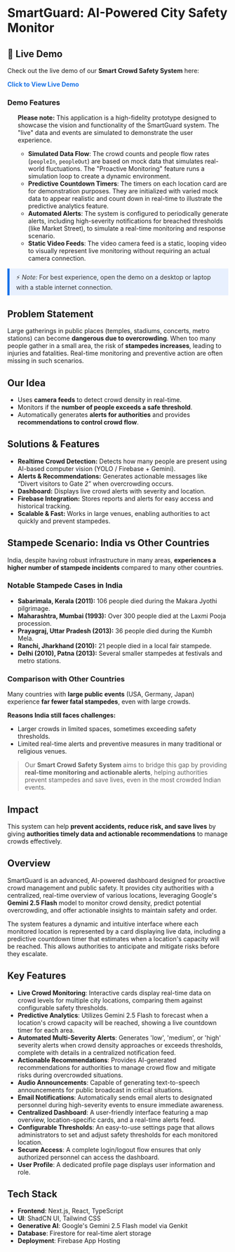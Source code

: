 # SmartGuard: AI-Powered City Safety Monitor

<h2>🔗 Live Demo</h2>
<p>Check out the live demo of our <strong>Smart Crowd Safety System</strong> here:</p>

<p><a href="https://studio--studio-3597331857-d1b09.us-central1.hosted.app/" target="_blank" style="color:#1a73e8; font-weight:bold; text-decoration:none;">Click to View Live Demo</a></p>

<h3>Demo Features</h3>
<ul>

**Please note:** This application is a high-fidelity prototype designed to showcase the vision and functionality of the SmartGuard system. The "live" data and events are simulated to demonstrate the user experience.

-   **Simulated Data Flow**: The crowd counts and people flow rates (`peopleIn`, `peopleOut`) are based on mock data that simulates real-world fluctuations. The "Proactive Monitoring" feature runs a simulation loop to create a dynamic environment.
-   **Predictive Countdown Timers**: The timers on each location card are for demonstration purposes. They are initialized with varied mock data to appear realistic and count down in real-time to illustrate the predictive analytics feature.
-   **Automated Alerts**: The system is configured to periodically generate alerts, including high-severity notifications for breached thresholds (like Market Street), to simulate a real-time monitoring and response scenario.
-   **Static Video Feeds**: The video camera feed is a static, looping video to visually represent live monitoring without requiring an actual camera connection.
</ul>

<blockquote style="background:#e8f0fe; border-left:5px solid #1a73e8; padding:10px 15px; margin:15px 0; color:#333;">
⚡ <em>Note:</em> For best experience, open the demo on a desktop or laptop with a stable internet connection.
</blockquote>

<h2>Problem Statement</h2>
<p>Large gatherings in public places (temples, stadiums, concerts, metro stations) can become <strong>dangerous due to overcrowding</strong>. When too many people gather in a small area, the risk of <strong>stampedes increases</strong>, leading to injuries and fatalities. Real-time monitoring and preventive action are often missing in such scenarios.</p>

<h2>Our Idea</h2>
<ul>
    <li>Uses <strong>camera feeds</strong> to detect crowd density in real-time.</li>
    <li>Monitors if the <strong>number of people exceeds a safe threshold</strong>.</li>
    <li>Automatically generates <strong>alerts for authorities</strong> and provides <strong>recommendations to control crowd flow</strong>.</li>
</ul>

<h2>Solutions & Features</h2>
<ul>
    <li><strong>Realtime Crowd Detection:</strong> Detects how many people are present using AI-based computer vision (YOLO / Firebase + Gemini).</li>
    <li><strong>Alerts & Recommendations:</strong> Generates actionable messages like “Divert visitors to Gate 2” when overcrowding occurs.</li>
    <li><strong>Dashboard:</strong> Displays live crowd alerts with severity and location.</li>
    <li><strong>Firebase Integration:</strong> Stores reports and alerts for easy access and historical tracking.</li>
    <li><strong>Scalable & Fast:</strong> Works in large venues, enabling authorities to act quickly and prevent stampedes.</li>
</ul>

<h2>Stampede Scenario: India vs Other Countries</h2>
<p>India, despite having robust infrastructure in many areas, <strong>experiences a higher number of stampede incidents</strong> compared to many other countries.</p>

<h3>Notable Stampede Cases in India</h3>
<ul>
    <li><strong>Sabarimala, Kerala (2011):</strong> 106 people died during the Makara Jyothi pilgrimage.</li>
    <li><strong>Maharashtra, Mumbai (1993):</strong> Over 300 people died at the Laxmi Pooja procession.</li>
    <li><strong>Prayagraj, Uttar Pradesh (2013):</strong> 36 people died during the Kumbh Mela.</li>
    <li><strong>Ranchi, Jharkhand (2010):</strong> 21 people died in a local fair stampede.</li>
    <li><strong>Delhi (2010), Patna (2013):</strong> Several smaller stampedes at festivals and metro stations.</li>
</ul>

<h3>Comparison with Other Countries</h3>
<p>Many countries with <strong>large public events</strong> (USA, Germany, Japan) experience <strong>far fewer fatal stampedes</strong>, even with large crowds.</p>
<p><strong>Reasons India still faces challenges:</strong></p>
<ul>
    <li>Larger crowds in limited spaces, sometimes exceeding safety thresholds.</li>
    <li>Limited real-time alerts and preventive measures in many traditional or religious venues.</li>
</ul>

<blockquote>
Our <strong>Smart Crowd Safety System</strong> aims to bridge this gap by providing <strong>real-time monitoring and actionable alerts</strong>, helping authorities prevent stampedes and save lives, even in the most crowded Indian events.
</blockquote>

<h2>Impact</h2>
<p>This system can help <strong>prevent accidents, reduce risk, and save lives</strong> by giving <strong>authorities timely data and actionable recommendations</strong> to manage crowds effectively.</p>

## Overview

SmartGuard is an advanced, AI-powered dashboard designed for proactive crowd management and public safety. It provides city authorities with a centralized, real-time overview of various locations, leveraging Google's **Gemini 2.5 Flash** model to monitor crowd density, predict potential overcrowding, and offer actionable insights to maintain safety and order.

The system features a dynamic and intuitive interface where each monitored location is represented by a card displaying live data, including a predictive countdown timer that estimates when a location's capacity will be reached. This allows authorities to anticipate and mitigate risks before they escalate.

## Key Features

- **Live Crowd Monitoring**: Interactive cards display real-time data on crowd levels for multiple city locations, comparing them against configurable safety thresholds.
- **Predictive Analytics**: Utilizes Gemini 2.5 Flash to forecast when a location's crowd capacity will be reached, showing a live countdown timer for each area.
- **Automated Multi-Severity Alerts**: Generates 'low', 'medium', or 'high' severity alerts when crowd density approaches or exceeds thresholds, complete with details in a centralized notification feed.
- **Actionable Recommendations**: Provides AI-generated recommendations for authorities to manage crowd flow and mitigate risks during overcrowded situations.
- **Audio Announcements**: Capable of generating text-to-speech announcements for public broadcast in critical situations.
- **Email Notifications**: Automatically sends email alerts to designated personnel during high-severity events to ensure immediate awareness.
- **Centralized Dashboard**: A user-friendly interface featuring a map overview, location-specific cards, and a real-time alerts feed.
- **Configurable Thresholds**: An easy-to-use settings page that allows administrators to set and adjust safety thresholds for each monitored location.
- **Secure Access**: A complete login/logout flow ensures that only authorized personnel can access the dashboard.
- **User Profile**: A dedicated profile page displays user information and role.

## Tech Stack

-   **Frontend**: Next.js, React, TypeScript
-   **UI**: ShadCN UI, Tailwind CSS
-   **Generative AI**: Google's Gemini 2.5 Flash model via Genkit
-   **Database**: Firestore for real-time alert storage
-   **Deployment**: Firebase App Hosting
